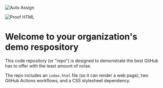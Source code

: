 ![Auto Assign](https://github.com/Doe-IFBaiano/demo-repository/actions/workflows/auto-assign.yml/badge.svg)

![Proof HTML](https://github.com/Doe-IFBaiano/demo-repository/actions/workflows/proof-html.yml/badge.svg)

# Welcome to your organization's demo respository
This code repository (or "repo") is designed to demonstrate the best GitHub has to offer with the least amount of noise.

The repo includes an `index.html` file (so it can render a web page), two GitHub Actions workflows, and a CSS stylesheet dependency.
